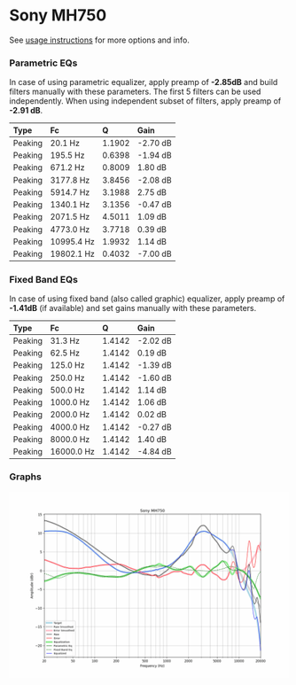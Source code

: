 # Sony MH750
See [usage instructions](https://github.com/jaakkopasanen/AutoEq#usage) for more options and info.

### Parametric EQs
In case of using parametric equalizer, apply preamp of **-2.85dB** and build filters manually
with these parameters. The first 5 filters can be used independently.
When using independent subset of filters, apply preamp of **-2.91 dB**.

| Type    | Fc         |      Q | Gain     |
|:--------|:-----------|:-------|:---------|
| Peaking | 20.1 Hz    | 1.1902 | -2.70 dB |
| Peaking | 195.5 Hz   | 0.6398 | -1.94 dB |
| Peaking | 671.2 Hz   | 0.8009 | 1.80 dB  |
| Peaking | 3177.8 Hz  | 3.8456 | -2.08 dB |
| Peaking | 5914.7 Hz  | 3.1988 | 2.75 dB  |
| Peaking | 1340.1 Hz  | 3.1356 | -0.47 dB |
| Peaking | 2071.5 Hz  | 4.5011 | 1.09 dB  |
| Peaking | 4773.0 Hz  | 3.7718 | 0.39 dB  |
| Peaking | 10995.4 Hz | 1.9932 | 1.14 dB  |
| Peaking | 19802.1 Hz | 0.4032 | -7.00 dB |

### Fixed Band EQs
In case of using fixed band (also called graphic) equalizer, apply preamp of **-1.41dB**
(if available) and set gains manually with these parameters.

| Type    | Fc         |      Q | Gain     |
|:--------|:-----------|:-------|:---------|
| Peaking | 31.3 Hz    | 1.4142 | -2.02 dB |
| Peaking | 62.5 Hz    | 1.4142 | 0.19 dB  |
| Peaking | 125.0 Hz   | 1.4142 | -1.39 dB |
| Peaking | 250.0 Hz   | 1.4142 | -1.60 dB |
| Peaking | 500.0 Hz   | 1.4142 | 1.14 dB  |
| Peaking | 1000.0 Hz  | 1.4142 | 1.06 dB  |
| Peaking | 2000.0 Hz  | 1.4142 | 0.02 dB  |
| Peaking | 4000.0 Hz  | 1.4142 | -0.27 dB |
| Peaking | 8000.0 Hz  | 1.4142 | 1.40 dB  |
| Peaking | 16000.0 Hz | 1.4142 | -4.84 dB |

### Graphs
![](./Sony%20MH750.png)